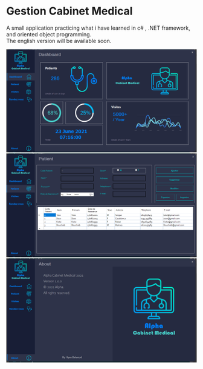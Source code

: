 # Gestion Cabinet Medical

A small application practicing what i have learned in c# , .NET framework, and oriented object programming.<br/>
The english version will be available soon.

![](https://github.com/ilyasbelaoud/gestion-cabinet-medical/blob/master/images/1.PNG)
![](https://github.com/ilyasbelaoud/gestion-cabinet-medical/blob/master/images/2.PNG)
![](https://github.com/ilyasbelaoud/gestion-cabinet-medical/blob/master/images/3.PNG)



